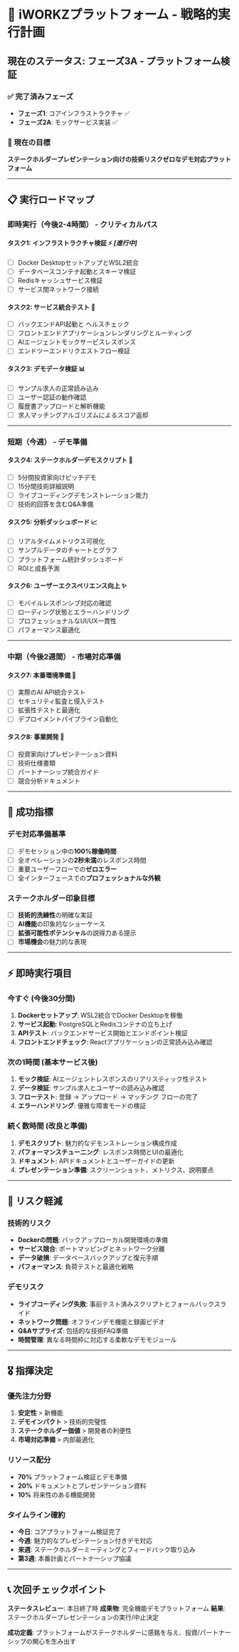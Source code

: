 # 🎯 iWORKZプラットフォーム - 戦略的実行計画

## 現在のステータス: **フェーズ3A - プラットフォーム検証**

### ✅ 完了済みフェーズ
- **フェーズ1**: コアインフラストラクチャ ✅
- **フェーズ2A**: モックサービス実装 ✅

### 🎯 現在の目標
**ステークホルダープレゼンテーション向けの技術リスクゼロなデモ対応プラットフォーム**

---

## 📋 実行ロードマップ

### **即時実行（今後2-4時間） - クリティカルパス**

#### **タスク1: インフラストラクチャ検証** ⚡ *[進行中]*
- [ ] Docker DesktopセットアップとWSL2統合
- [ ] データベースコンテナ起動とスキーマ検証
- [ ] Redisキャッシュサービス検証
- [ ] サービス間ネットワーク接続

#### **タスク2: サービス統合テスト** 🔧
- [ ] バックエンドAPI起動と ヘルスチェック
- [ ] フロントエンドアプリケーションレンダリングとルーティング
- [ ] AIエージェントモックサービスレスポンス
- [ ] エンドツーエンドリクエストフロー検証

#### **タスク3: デモデータ検証** 📊
- [ ] サンプル求人の正常読み込み
- [ ] ユーザー認証の動作確認
- [ ] 履歴書アップロードと解析機能
- [ ] 求人マッチングアルゴリズムによるスコア返却

---

### **短期（今週） - デモ準備**

#### **タスク4: ステークホルダーデモスクリプト** 🎪
- [ ] 5分間投資家向けピッチデモ
- [ ] 15分間技術詳細説明
- [ ] ライブコーディングデモンストレーション能力
- [ ] 技術的回答を含むQ&A準備

#### **タスク5: 分析ダッシュボード** 📈
- [ ] リアルタイムメトリクス可視化
- [ ] サンプルデータのチャートとグラフ
- [ ] プラットフォーム統計ダッシュボード
- [ ] ROIと成長予測

#### **タスク6: ユーザーエクスペリエンス向上** ✨
- [ ] モバイルレスポンシブ対応の確認
- [ ] ローディング状態とエラーハンドリング
- [ ] プロフェッショナルなUI/UX一貫性
- [ ] パフォーマンス最適化

---

### **中期（今後2週間） - 市場対応準備**

#### **タスク7: 本番環境準備** 🚀
- [ ] 実際のAI API統合テスト
- [ ] セキュリティ監査と侵入テスト
- [ ] 拡張性テストと最適化
- [ ] デプロイメントパイプライン自動化

#### **タスク8: 事業開発** 💼
- [ ] 投資家向けプレゼンテーション資料
- [ ] 技術仕様書類
- [ ] パートナーシップ統合ガイド
- [ ] 競合分析ドキュメント

---

## 🎯 成功指標

### **デモ対応準備基準**
- [ ] デモセッション中の**100%稼働時間**
- [ ] 全オペレーションの**2秒未満**のレスポンス時間
- [ ] 重要ユーザーフローでの**ゼロエラー**
- [ ] 全インターフェースでの**プロフェッショナルな外観**

### **ステークホルダー印象目標**
- [ ] **技術的洗練性**の明確な実証
- [ ] **AI機能**の印象的なショーケース
- [ ] **拡張可能性ポテンシャル**の説得力ある提示
- [ ] **市場機会**の魅力的な表現

---

## ⚡ 即時実行項目

### **今すぐ** (今後30分間)
1. **Dockerセットアップ**: WSL2統合でDocker Desktopを稼働
2. **サービス起動**: PostgreSQLとRedisコンテナの立ち上げ
3. **APIテスト**: バックエンドサービス開始とエンドポイント検証
4. **フロントエンドチェック**: Reactアプリケーションの正常読み込み確認

### **次の1時間** (基本サービス後)
1. **モック検証**: AIエージェントレスポンスのリアリスティック性テスト
2. **データ検証**: サンプル求人とユーザーの読み込み確認
3. **フローテスト**: 登録 → アップロード → マッチング フローの完了
4. **エラーハンドリング**: 優雅な障害モードの検証

### **続く数時間** (改良と準備)
1. **デモスクリプト**: 魅力的なデモンストレーション構成作成
2. **パフォーマンスチューニング**: レスポンス時間とUIの最適化
3. **ドキュメント**: APIドキュメントとユーザーガイドの更新
4. **プレゼンテーション準備**: スクリーンショット、メトリクス、説明要点

---

## 🚨 リスク軽減

### **技術的リスク**
- **Dockerの問題**: バックアップローカル開発環境の準備
- **サービス競合**: ポートマッピングとネットワーク分離
- **データ破損**: データベースバックアップと復元手順
- **パフォーマンス**: 負荷テストと最適化戦略

### **デモリスク**
- **ライブコーディング失敗**: 事前テスト済みスクリプトとフォールバックスライド
- **ネットワーク問題**: オフラインデモ機能と録画ビデオ
- **Q&Aサプライズ**: 包括的な技術FAQ準備
- **時間管理**: 異なる時間枠に対応する柔軟なデモモジュール

---

## 🎖️ 指揮決定

### **優先注力分野**
1. **安定性** > 新機能
2. **デモインパクト** > 技術的完璧性
3. **ステークホルダー価値** > 開発者の利便性
4. **市場対応準備** > 内部最適化

### **リソース配分**
- **70%** プラットフォーム検証とデモ準備
- **20%** ドキュメントとプレゼンテーション資料
- **10%** 将来性のある機能開発

### **タイムライン確約**
- **今日**: コアプラットフォーム検証完了
- **今週**: 魅力的なプレゼンテーション付きデモ対応
- **来週**: ステークホルダーミーティングとフィードバック取り込み
- **第3週**: 本番計画とパートナーシップ協議

---

## 📞 次回チェックポイント

**ステータスレビュー**: 本日終了時
**成果物**: 完全機能デモプラットフォーム
**結果**: ステークホルダープレゼンテーションの実行/中止決定

**成功定義**: プラットフォームがステークホルダーに感銘を与え、投資/パートナーシップの関心を生み出す